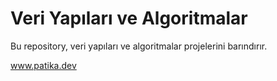 # Veri Yapıları ve Algoritmalar
Bu repository, veri yapıları ve algoritmalar projelerini barındırır. 

www.patika.dev